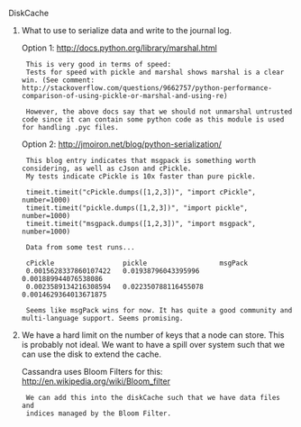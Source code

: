 DiskCache 

1. What to use to serialize data and write to the journal log.

	Option 1: 
		http://docs.python.org/library/marshal.html
		
		This is very good in terms of speed:
		Tests for speed with pickle and marshal shows marshal is a clear win. (See comment: http://stackoverflow.com/questions/9662757/python-performance-comparison-of-using-pickle-or-marshal-and-using-re)
		
		However, the above docs say that we should not unmarshal untrusted code since it can contain some python code as this module is used for handling .pyc files.
		
	Option 2:
		http://jmoiron.net/blog/python-serialization/
		
		This blog entry indicates that msgpack is something worth considering, as well as cJson and cPickle.
		My tests indicate cPickle is 10x faster than pure pickle.
		
		timeit.timeit("cPickle.dumps([1,2,3])", "import cPickle", number=1000)
		timeit.timeit("pickle.dumps([1,2,3])", "import pickle", number=1000)
		timeit.timeit("msgpack.dumps([1,2,3])", "import msgpack", number=1000)
		
		Data from some test runs...
		
		cPickle					pickle					msgPack
		0.0015628337860107422	0.01938796043395996		0.001889944076538086
		0.0023589134216308594	0.022350788116455078	0.0014629364013671875
		
		Seems like msgPack wins for now. It has quite a good community and multi-language support. Seems promising.

2. We have a hard limit on the number of keys that a node can store. This is probably not 
	ideal. We want to have a spill over system such that we can use the disk to extend
	the cache.
	
	Cassandra uses Bloom Filters for this:
		http://en.wikipedia.org/wiki/Bloom_filter
		
		We can add this into the diskCache such that we have data files and
		indices managed by the Bloom Filter. 